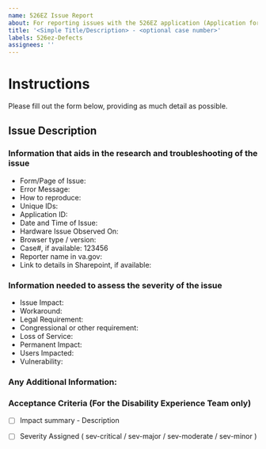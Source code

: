 ```yaml
---
name: 526EZ Issue Report
about: For reporting issues with the 526EZ application (Application for Disability Compensation and Related Compensation Benefits)
title: '<Simple Title/Description> - <optional case number>'
labels: 526ez-Defects
assignees: ''
---
```


# Instructions
Please fill out the form below, providing as much detail as possible. 

## Issue Description
<!-- A concise description of the issue. -->

### Information that aids in the research and troubleshooting of the issue
- Form/Page of Issue:         <!-- Where in the application did this issue occur? --> 
- Error Message:              <!-- Copy/Paste the error message, including a screenshot if able -->
- How to reproduce:           <!-- Detailed steps on how to reproduce, or a video of the issue -->
- Unique IDs:                 <!-- UID / ICN / FormID -->
- Application ID:             <!-- Specific example with application ID -->
- Date and Time of Issue:     <!-- The date and time (including timezone) the issue was observed.-->
- Hardware Issue Observed On: <!-- Is it hardware specific? e.g older computer or mobile phone -->
- Browser type / version:
- Case#, if available:  123456
- Reporter name in va.gov: 
- Link to details in Sharepoint, if available: 

<!-- Please provide as many responses as able -->
### Information needed to assess the severity of the issue
- Issue Impact:       <!-- What is the impact of the issue?-->
- Workaround:         <!-- Is there a workaround? If so, what is it?-->   
- Legal Requirement:  <!-- Does the issue stop someone from meeting a legal requirement? -->  
- Congressional or other requirement:  <!-- Is this issue the result of a congressional inquiry or similar?-->
- Loss of Service:    <!-- Can people lose service as result of the issue? -->   
- Permanent Impact:   <!-- Does the problem have a permanent impact?  For instance can you resubmit the form for a veteran, or do you lose the submission entirely?  Can the VSR reopen the case later and process it, or does the issue send out an incorrect message to a veteran? -->
- Users Impacted:     <!-- How many users are being impacted? # of related cases in the last x days/weeks/month? -->
- Vulnerability:      <!-- Is this a potential security/privacy vulnerability? -->

### Any Additional Information:
<!-- Examples: 
- Where does the user think they are in the process?
- Does it impact a specific flow or population?
- Is this issue seen consistently or has it just started?
- When did we started seeing this issue?
- What UX/UI components are the users interacting with before the error is produced?
-->

### Acceptance Criteria (**For the Disability Experience Team only**)
- [ ] Impact summary
      - Description 
- [ ] Severity Assigned ( sev-critical / sev-major / sev-moderate / sev-minor ) 


